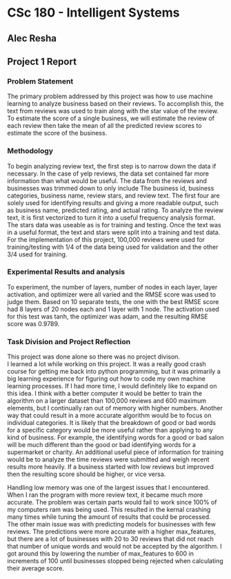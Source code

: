 # CSc 180 - Intelligent Systems

## Alec Resha

## Project 1 Report

### Problem Statement

The primary problem addressed by this project was how to use machine learning to analyze business based on their reviews. To accomplish this, the text from reviews was used to train along with the star value of the review. To estimate the score of a single business, we will estimate the review of each review then take the mean of all the predicted review scores to estimate the score of the business.

### Methodology

To begin analyzing review text, the first step is to narrow down the data if necessary. In the case of yelp reviews, the data set contained far more information than what would be useful. The data from the reviews and businesses was trimmed down to only include The business id, business categories, business name, review stars, and review text. The first four are solely used for identifying results and giving a more readable output, such as business name, predicted rating, and actual rating.
To analyze the review text, it is first vectorized to turn it into a useful frequency analysis format. The stars data was useable as is for training and testing.
Once the text was in a useful format, the text and stars were split into a training and test data. For the implementation of this project, 100,000 reviews were used for training/testing with 1/4 of the data being used for validation and the other 3/4 used for training.

### Experimental Results and analysis

To experiment, the number of layers, number of nodes in each layer, layer activation, and optimizer were all varied and the RMSE score was used to judge them.
Based on 10 separate tests, the one with the best RMSE score had 8 layers of 20 nodes each and 1 layer with 1 node. The activation used for this test was tanh, the optimizer was adam, and the resulting RMSE score was 0.9789.

### Task Division and Project Reflection

This project was done alone so there was no project divison.  
I learned a lot while working on this project. It was a really good crash course for getting me back into python programming, but it was primarily a big learning experience for figuring out how to code my own machine learning processes.
If I had more time, I would definitely like to expand on this idea. I think with a better computer it would be better to train the algorithm on a larger dataset than 100,000 reviews and 600 maximum elements, but I continually ran out of memory with higher numbers.
Another way that could result in a more accurate algorithm would be to focus on individual categories. It is likely that the breakdown of good or bad words for a specific category would be more useful rather than applying to any kind of business. For example, the identifying words for a good or bad salon will be much different than the good or bad identifying words for a supermarket or charity.
An additional useful piece of information for training would be to analyze the time reviews were submitted and weigh recent results more heavily. If a business started with low reviews but improved then the resulting score should be higher, or vice versa.  
  
Handling low memory was one of the largest issues that I encountered. When I ran the program with more review text, it became much more accurate. The problem was certain parts would fail to work since 100% of my computers ram was being used. This resulted in the kernal crashing many times while tuning the amount of results that could be processed.  
The other main issue was with predicting models for businesses with few reviews. The predictions were more accurate with a higher max_features, but there are a lot of businesses with 20 to 30 reviews that did not reach that number of unique words and would not be accepted by the algorithm. I got around this by lowering the number of max_features to 600 in increments of 100 until businesses stopped being rejected when calculating their average score.
